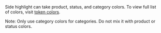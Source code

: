 Side highlight can take product, status, and category colors. To view full list of colors, visit <a href="https://playbook.powerapp.cloud/utilities" target="_blank">token colors</a>.

Note: Only use category colors for categories. Do not mix it with product or status colors.
